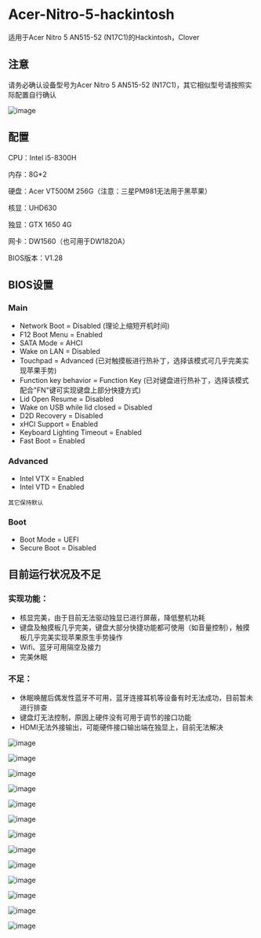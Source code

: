 # Acer-Nitro-5-hackintosh
适用于Acer Nitro 5 AN515-52 (N17C1)的Hackintosh，Clover

## 注意
请务必确认设备型号为Acer Nitro 5 AN515-52 (N17C1)，其它相似型号请按照实际配置自行确认

![image](https://github.com/JackyZHZ/Acer-Nitro-5-hackintosh/blob/master/screenshots/AN515-52.jpg)


## 配置
CPU：Intel i5-8300H

内存：8G*2

硬盘：Acer VT500M 256G（注意：三星PM981无法用于黑苹果）

核显：UHD630

独显：GTX 1650 4G

网卡：DW1560（也可用于DW1820A）

BIOS版本：V1.28

## BIOS设置
### Main
   + Network Boot = Disabled (理论上缩短开机时间)
   + F12 Boot Menu = Enabled
   + SATA Mode = AHCI
   + Wake on LAN = Disabled
   + Touchpad = Advanced (已对触摸板进行热补丁，选择该模式可几乎完美实现苹果手势)
   + Function key behavior = Function Key (已对键盘进行热补丁，选择该模式配合"FN"键可实现键盘上部分快捷方式)
   + Lid Open Resume = Disabled
   + Wake on USB while lid closed = Disabled
   + D2D Recovery = Disabled
   + xHCI Support = Enabled
   + Keyboard Lighting Timeout = Enabled 
   + Fast Boot = Enabled

### Advanced
   + Intel VTX = Enabled
   + Intel VTD = Enabled

	其它保持默认
	
### Boot
   + Boot Mode = UEFI
   + Secure Boot = Disabled
   
## 目前运行状况及不足
### 实现功能：
+ 核显完美，由于目前无法驱动独显已进行屏蔽，降低整机功耗
+ 键盘及触摸板几乎完美，键盘大部分快捷功能都可使用（如音量控制），触摸板几乎完美实现苹果原生手势操作
+ Wifi、蓝牙可用隔空及接力
+ 完美休眠

### 不足：
+ 休眠唤醒后偶发性蓝牙不可用，蓝牙连接耳机等设备有时无法成功，目前暂未进行排查
+ 键盘灯无法控制，原因上硬件没有可用于调节的接口功能
+ HDMI无法外接输出，可能硬件接口输出端在独显上，目前无法解决

![image](https://github.com/JackyZHZ/Acer-Nitro-5-hackintosh/blob/master/screenshots/SystemInfo.png)

![image](https://github.com/JackyZHZ/Acer-Nitro-5-hackintosh/blob/master/screenshots/1.png)

![image](https://github.com/JackyZHZ/Acer-Nitro-5-hackintosh/blob/master/screenshots/USB.png)

![image](https://github.com/JackyZHZ/Acer-Nitro-5-hackintosh/blob/master/screenshots/Video.png)

![image](https://github.com/JackyZHZ/Acer-Nitro-5-hackintosh/blob/master/screenshots/NVME.png)

![image](https://github.com/JackyZHZ/Acer-Nitro-5-hackintosh/blob/master/screenshots/Memory.png)

![image](https://github.com/JackyZHZ/Acer-Nitro-5-hackintosh/blob/master/screenshots/Camera.png)

![image](https://github.com/JackyZHZ/Acer-Nitro-5-hackintosh/blob/master/screenshots/Bluetooth.png)

![image](https://github.com/JackyZHZ/Acer-Nitro-5-hackintosh/blob/master/screenshots/Battery.png)

![image](https://github.com/JackyZHZ/Acer-Nitro-5-hackintosh/blob/master/screenshots/Audio.png)

![image](https://github.com/JackyZHZ/Acer-Nitro-5-hackintosh/blob/master/screenshots/Touchpad.png)

![image](https://github.com/JackyZHZ/Acer-Nitro-5-hackintosh/blob/master/screenshots/Bluetooth2.png)

![image](https://github.com/JackyZHZ/Acer-Nitro-5-hackintosh/blob/master/screenshots/Airdrop.png)




